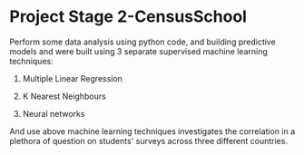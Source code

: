 # Project Stage 2-CensusSchool

Perform some data analysis using python code, and building predictive models and were built using 3 separate supervised machine learning techniques:

1. Multiple Linear Regression

2. K Nearest Neighbours

3. Neural networks

And use above machine learning techniques investigates the correlation in a plethora of question on students' surveys across three different countries.
